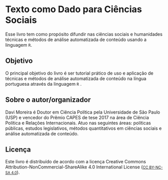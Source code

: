 # Texto como Dado para Ciências Sociais

Esse livro tem como propósito difundir nas ciências sociais e humanidades técnicas e métodos de análise automatizada de conteúdo usando a linguagem `R`. 

## Objetivo 

O principal objetivo do livro é ser tutorial prático de uso e aplicação de técnicas e métodos de análise automatizada de conteúdo na língua portuguesa através da linguagem `R` .

## Sobre o autor/organizador 

Davi Moreira é Doutor em Ciência Política pela Universidade de São Paulo (USP) e vencedor do Prêmio CAPES de tese 2017 na área de Ciência Política e Relações Internacionais. Atuo nas seguintes áreas: políticas públicas, estudos legislativos, métodos quantitativos em ciências sociais e análise automatizada de conteúdo.

## Licença

Este livro é distribuído de acordo com a licença  Creative Commons Attribution-NonCommercial-ShareAlike 4.0 International License ([<small>CC BY-NC-SA 4.0</small>](https://creativecommons.org/licenses/by-nc-sa/4.0/)).
